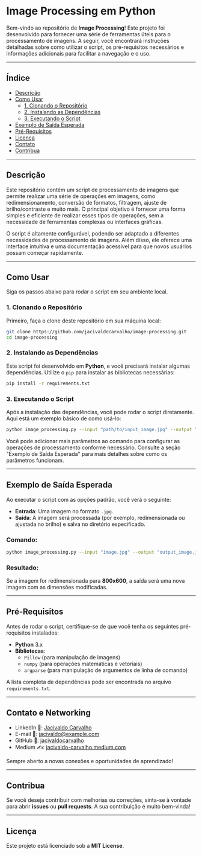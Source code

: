 # Image Processing em Python

Bem-vindo ao repositório de **Image Processing**! Este projeto foi desenvolvido para fornecer uma série de ferramentas úteis para o processamento de imagens. A seguir, você encontrará instruções detalhadas sobre como utilizar o script, os pré-requisitos necessários e informações adicionais para facilitar a navegação e o uso.

---

## Índice

- [Descrição](#descrição)
- [Como Usar](#como-usar)
  - [1. Clonando o Repositório](#1-clonando-o-repositório)
  - [2. Instalando as Dependências](#2-instalando-as-dependências)
  - [3. Executando o Script](#3-executando-o-script)
- [Exemplo de Saída Esperada](#exemplo-de-saída-esperada)
- [Pré-Requisitos](#pré-requisitos)
- [Licença](#licença)
- [Contato](#contato)
- [Contribua](#contribua)

---

## Descrição

Este repositório contém um script de processamento de imagens que permite realizar uma série de operações em imagens, como redimensionamento, conversão de formatos, filtragem, ajuste de brilho/contraste e muito mais. O principal objetivo é fornecer uma forma simples e eficiente de realizar esses tipos de operações, sem a necessidade de ferramentas complexas ou interfaces gráficas.

O script é altamente configurável, podendo ser adaptado a diferentes necessidades de processamento de imagens. Além disso, ele oferece uma interface intuitiva e uma documentação acessível para que novos usuários possam começar rapidamente.

---

## Como Usar

Siga os passos abaixo para rodar o script em seu ambiente local.

### 1. Clonando o Repositório

Primeiro, faça o clone deste repositório em sua máquina local:

```bash
git clone https://github.com/jacivaldocarvalho/image-processing.git
cd image-processing
```

### 2. Instalando as Dependências

Este script foi desenvolvido em **Python**, e você precisará instalar algumas dependências. Utilize o `pip` para instalar as bibliotecas necessárias:

```bash
pip install -r requirements.txt
```

### 3. Executando o Script

Após a instalação das dependências, você pode rodar o script diretamente. Aqui está um exemplo básico de como usá-lo:

```bash
python image_processing.py --input "path/to/input_image.jpg" --output "path/to/output_image.jpg"
```

Você pode adicionar mais parâmetros ao comando para configurar as operações de processamento conforme necessário. Consulte a seção "Exemplo de Saída Esperada" para mais detalhes sobre como os parâmetros funcionam.

---

## Exemplo de Saída Esperada

Ao executar o script com as opções padrão, você verá o seguinte:

- **Entrada**: Uma imagem no formato `.jpg`.
- **Saída**: A imagem será processada (por exemplo, redimensionada ou ajustada no brilho) e salva no diretório especificado.

### Comando:

```bash
python image_processing.py --input "image.jpg" --output "output_image.jpg" --resize 800x600
```

### Resultado:

Se a imagem for redimensionada para **800x600**, a saída será uma nova imagem com as dimensões modificadas.

---

## Pré-Requisitos

Antes de rodar o script, certifique-se de que você tenha os seguintes pré-requisitos instalados:

- **Python** 3.x
- **Bibliotecas**:
  - `Pillow` (para manipulação de imagens)
  - `numpy` (para operações matemáticas e vetoriais)
  - `argparse` (para manipulação de argumentos de linha de comando)

A lista completa de dependências pode ser encontrada no arquivo `requirements.txt`.

---

## Contato e Networking

- LinkedIn 👔: [Jacivaldo Carvalho](https://www.linkedin.com/in/jacivaldo-carvalho)
- E-mail 📧: [jacivaldo@example.com](mailto:jacivaldo@example.com)
- GitHub 🐙: [jacivaldocarvalho](https://github.com/jacivaldocarvalho)
- Medium ✍️: [jacivaldo-carvalho.medium.com](https://jacivaldo-carvalho.medium.com)

Sempre aberto a novas conexões e oportunidades de aprendizado!

---

## Contribua

Se você deseja contribuir com melhorias ou correções, sinta-se à vontade para abrir **issues** ou **pull requests**. A sua contribuição é muito bem-vinda! 

---

## Licença

Este projeto está licenciado sob a **MIT License**.

